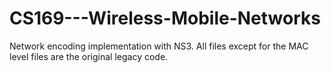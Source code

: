 # CS169---Wireless-Mobile-Networks

Network encoding implementation with NS3.
All files except for the MAC level files are the original legacy code.
